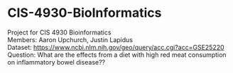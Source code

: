 # CIS-4930-BioInformatics <br />

Project for CIS 4930 Bioinformatics <br />
Members: Aaron Upchurch, Justin Lapidus <br />
Dataset: https://www.ncbi.nlm.nih.gov/geo/query/acc.cgi?acc=GSE25220 <br />
Question: What are the effects from a diet with high red meat consumption on inflammatory bowel disease?? <br />
